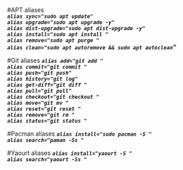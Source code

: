 #APT aliases<br>
_**`alias sync="sudo apt update"`<br>
`alias upgrade="sudo apt upgrade -y"`<br>
`alias dist-upgrade="sudo apt dist-upgrade -y"`<br>
`alias install="sudo apt install "`<br>
`alias remove="sudo apt purge "`<br>
`alias clean="sudo apt autoremove && sudo apt autoclean`"**_

#Git aliases
_**`alias add="git add "`<br>
`alias commit="git commit "`<br>
`alias push="git push"`<br>
`alias history="git log"`<br>
`alias get-diff="git diff "`<br>
`alias pull="git pull"`<br>
`alias checkout="git checkout "`<br>
`alias move="git mv "`<br>
`alias reset="git reset "`<br>
`alias remove="git rm "`<br>
`alias status="git status "`<br>**_

#Pacman aliases
_**`alias install="sudo pacman -S "`<br>
`alias search="paman -Ss "`**_<br>

#Yaourt aliases
_**`alias install="yaourt -S "`<br>
`alias search="yaourt -Ss "`**_<br>
